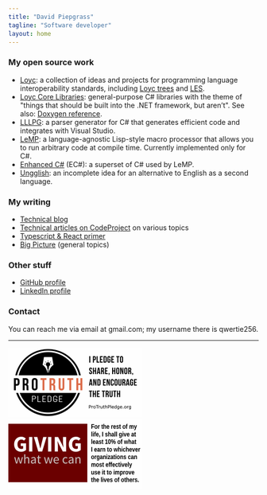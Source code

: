 ```yaml
---
title: "David Piepgrass"
tagline: "Software developer"
layout: home
---
```


### My open source work ###

- [Loyc](http://loyc.net): a collection of ideas and projects for programming language interoperability standards, including [Loyc trees](http://loyc.net/loyc-trees) and [LES](http://loyc.net/les).
- [Loyc Core Libraries](http://core.loyc.net): general-purpose C# libraries with the theme of "things that should be built into the .NET framework, but aren’t". See also: [Doxygen reference](http://ecsharp.net/doc/code/).
- [LLLPG](http://ecsharp.net/lllpg/): a parser generator for C# that generates efficient code and integrates with Visual Studio.
- [LeMP](http://ecsharp.net/lemp/): a language-agnostic Lisp-style macro processor that allows you to run arbitrary code at compile time. Currently implemented only for C#.
- [Enhanced C#](http://ecsharp.net) (EC#): a superset of C# used by LeMP.
- [Ungglish](http://ungglish.loyc.net): an incomplete idea for an alternative to English as a second language.

### My writing ###

- [Technical blog](http://loyc.net/blog)
- [Technical articles on CodeProject](https://www.codeproject.com/script/Articles/MemberArticles.aspx?amid=3453924) on various topics
- [Typescript & React primer](http://typescript-react-primer.loyc.net)
- [Big Picture](https://medium.com/big-picture) (general topics)

### Other stuff ###

- [GitHub profile](https://github.com/qwertie/)
- [LinkedIn profile](https://www.linkedin.com/in/qwertie/)

### Contact ###

You can reach me via email at gmail.com; my username there is qwertie256.

_______________

<img alt="Pro-truth pledge" src="truth.png" width="270" height="140"/>
<img alt="Giving-What-We-Can pledge" src="gwwc-pledge.png" width="270" height="140"/>
